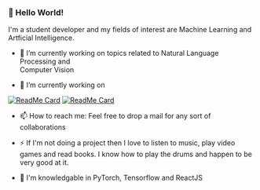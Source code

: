 ### 👋 Hello World!

I'm a student developer and my fields of interest are Machine Learning and Artficial Intelligence.

- 🔭 I’m currently working on topics related to Natural Language Processing and <br/> Computer Vision

- 🌱 I’m currently working on 

[![ReadMe Card](https://github-readme-stats.vercel.app/api/pin/?username=arijitgupta42&repo=DinoSmile)](https://github.com/arijitgupta42/DinoSmile)
[![ReadMe Card](https://github-readme-stats.vercel.app/api/pin/?username=arijitgupta42&repo=Forest-Cover-Classification)](https://github.com/arijitgupta42/Forest-Cover-Classification)


- 📫 How to reach me: Feel free to drop a mail for any sort of collaborations

- ⚡ If I'm not doing a project then I love to listen to music, play video games and read books. I know how to play the drums and happen to be very good at it.

- 💬 I'm knowledgable in PyTorch, Tensorflow and ReactJS 

<!--
**arijitgupta42/arijitgupta42** is a ✨ _special_ ✨ repository because its `README.md` (this file) appears on your GitHub profile.

Here are some ideas to get you started:

- 🔭 I’m currently working on ...
- 🌱 I’m currently learning ...
- 👯 I’m looking to collaborate on ...
- 🤔 I’m looking for help with ...
- 💬 Ask me about ...
- 📫 How to reach me: ...
- 😄 Pronouns: ...
- ⚡ Fun fact: ...
-->
